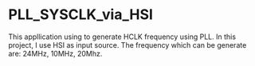 # PLL_SYSCLK_via_HSI
This appllication using to generate HCLK frequency using PLL. In this project, I use HSI as input source. 
The frequency which can be generate are: 24MHz, 10MHz, 20Mhz.
